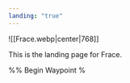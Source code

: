 ```yaml
---
landing: "true"
---
```


![[Frace.webp|center|768]]

This is the landing page for Frace.

%% Begin Waypoint %